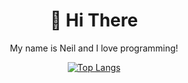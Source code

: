 <h1 align="center">👋 Hi There</h1>

<p align="center">My name is Neil and I love programming!</p>

<div align="center">

[![Top Langs](https://github-readme-stats.vercel.app/api/top-langs/?username=Neil-Mani&layout=compact&bg_color=00000000&border_color=00000000&text_color=fff)](https://github.com/anuraghazra/github-readme-stats)

</div>
